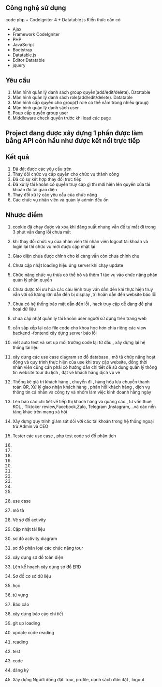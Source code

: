 ## Công nghệ sử dụng 
code php + CodeIgniter 4 + Datatable js
Kiến thức cần có
- Ajax
- Framework CodeIgniter 
- PHP
- JavaScript
- Bootstrap
- Datatable.js
- Editor Datatable
- jquery

## Yêu cầu 
1. Màn hình quản lý danh sách group quyền(add/edit/delete). Datatable
2. Màn hình quản lý danh sách role(add/edit/delete). Datatable
3. Màn hình cấp quyền cho group(1 role có thể nằm trong nhiều group)
4. Màn hình quản lý danh sách user
5. Poup cấp quyền group user
6. Middleware check quyền trước khi load các page

## Project đang được xây dựng 1 phần được làm bằng API còn hầu như được kết nối trực tiếp

## Kết quả 
1. Đã đặt được các yêu cầu trên 
2. Thay đổi chức vụ cấp quyền cho chức vụ thành công
3. Đã có sự kết hợp thay đổi trực tiếp 
4. Đã xử lý tài khoản có quyền truy cập gì thì mới hiện lên quyền của tài khoản đó tai giao diện
5. Thay đổi xử lý các yêu cầu của chức năng
6. Các chức vụ nhân viên và quản lý admin đều ổn
## Nhược điểm 
1. cookie đã chạy được và xóa khi đăng xuất nhưng vẫn đề tự mất đi trong 3 phút vẫn đang lỗi chưa mất
2. khi thay đổi chức vụ của nhân viên thì nhân viên logout tài khoản và login lại thì chức vụ mới được cập nhật lại
3. Giao diện chưa được chỉnh cho kĩ càng vẫn còn chưa chỉnh chu
4. Chưa cập nhật loading hiệu ứng server khi chạy update 
5. Chức năng chức vụ thừa có thể bỏ và thêm 1 tác vụ vào chức năng phân quản lý phân quyền 
6. Chưa được tối ưu hóa các câu lệnh truy vấn dẫn đến khi thực hiện truy vẫn với số lượng lớn dẫn đến bị display ,trì hoãn dẫn đến website báo lỗi
7. Chưa có hệ thống bảo mật dẫn đến lỗi , hack truy cập dễ dàng để phá hoại dữ liệu
8. chưa câp nhật quản lý tài khoản user người sử dụng trên trang web
9. cần sắp xếp lại các file code cho khoa học hơn chia riêng các view backend -fontend xây dựng server báo lỗi
10. viêt auto test và set up môi trường code lại từ đầu , xây dựng lại hệ thống tài liệu 
11. xây dưng các use case diagram sơ đồ database , mô tả  chức năng hoạt động và quy trình thực hiện của use khi truy cập website, đồng thời nhân viên cũng cần phải có hướng dẫn chi tiết để sử dụng quản lý thông tin website tour du lịch , đặt vé khách hàng dịch vụ vé
12. Thống kê giá trị khách hàng , chuyến đi , hàng hóa lưu chuyển thanh toán QR, Xử lý giao nhận khách hàng , phản hồi khách hàng , dịch vụ thông tin cá nhân và công ty và nhóm làm việc kinh doanh hằng ngày 
13. Lên báo cáo chi tiết về tiếp thị khách hàng và quảng cáo , tư vấn thuê KOL , Tiktoker review,Facebook,Zalo, Telegram ,Instagram,...và các nền tảng khác trên mạng xã hội
14. Xây dựng quy trinh giám sát đối với các tài khoản trong hệ thống ngoại trừ Admin và CEO
15. Tester các use case , php test code sơ đồ phân tích
16. 
17. 
18. 
19. 
20. 
21. 
22. 
23. 
24. 
25. 
26. use case
27. mô tả 
28. Vẽ sơ đồ activity
29. Cập nhật tài liệu 
30. sơ đồ activity diagram

110. sơ đồ phân loại các chức năng tour 
210. xây dựng sơ đồ toàn diện
310. Lên kế hoạch xây dựng sơ đồ ERD
410. Sơ đồ cơ sở dữ liệu 
510. học 
610. từ vựng
710. Báo cáo
810. xây dựng báo cáo chi tiết
910. git up loading
1010. update code reading
1110. reading
1210. test
1310. code
1510. đăng ký

2510. Xây dựng Người dùng đặt Tour, profile, danh sách đơn đặt , logout